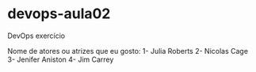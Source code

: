# devops-aula02
DevOps exercício 

Nome de atores ou atrizes que eu gosto: 
1- Julia Roberts 
2- Nicolas Cage 
3- Jenifer Aniston
4- Jim Carrey
